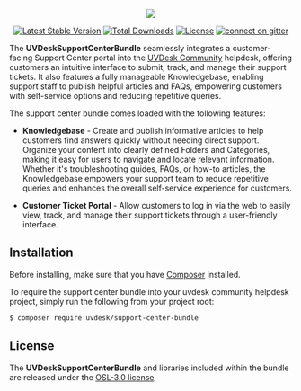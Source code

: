 <p align="center"><a href="https://www.uvdesk.com/en/" target="_blank">
    <img src="https://s3-ap-southeast-1.amazonaws.com/cdn.uvdesk.com/uvdesk/bundles/webkuldefault/images/uvdesk-wide.svg">
</a></p>

<p align="center">
    <a href="https://packagist.org/packages/uvdesk/support-center-bundle"><img src="https://poser.pugx.org/uvdesk/support-center-bundle/v/stable.svg" alt="Latest Stable Version"></a>
    <a href="https://packagist.org/packages/uvdesk/support-center-bundle"><img src="https://poser.pugx.org/uvdesk/support-center-bundle/d/total.svg" alt="Total Downloads"></a>
    <a href="https://packagist.org/packages/uvdesk/support-center-bundle"><img src="https://poser.pugx.org/uvdesk/support-center-bundle/license.svg" alt="License"></a>
    <a href="https://gitter.im/uvdesk/support-center-bundle"><img src="https://badges.gitter.im/uvdesk/support-center-bundle.svg" alt="connect on gitter"></a>
</p>

The **UVDeskSupportCenterBundle** seamlessly integrates a customer-facing Support Center portal into the [UVDesk Community][1] helpdesk, offering customers an intuitive interface to submit, track, and manage their support tickets. It also features a fully manageable Knowledgebase, enabling support staff to publish helpful articles and FAQs, empowering customers with self-service options and reducing repetitive queries.

The support center bundle comes loaded with the following features:

  * **Knowledgebase** - Create and publish informative articles to help customers find answers quickly without needing direct support. Organize your content into clearly defined Folders and Categories, making it easy for users to navigate and locate relevant information. Whether it's troubleshooting guides, FAQs, or how-to articles, the Knowledgebase empowers your support team to reduce repetitive queries and enhances the overall self-service experience for customers.

  * **Customer Ticket Portal** - Allow customers to log in via the web to easily view, track, and manage their support tickets through a user-friendly interface.

Installation
--------------

Before installing, make sure that you have [Composer][2] installed.

To require the support center bundle into your uvdesk community helpdesk project, simply run the following from your project root:

```bash
$ composer require uvdesk/support-center-bundle
```

License
--------------

The **UVDeskSupportCenterBundle** and libraries included within the bundle are released under the [OSL-3.0 license][3]

[1]: https://www.uvdesk.com/
[2]: https://getcomposer.org/
[3]: https://github.com/uvdesk/support-center-bundle/blob/master/LICENSE.txt